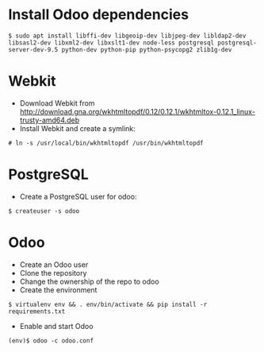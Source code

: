 # Install Odoo dependencies

`$ sudo apt install libffi-dev libgeoip-dev libjpeg-dev libldap2-dev libsasl2-dev libxml2-dev libxslt1-dev node-less postgresql postgresql-server-dev-9.5 python-dev python-pip python-psycopg2 zlib1g-dev`

# Webkit

* Download Webkit from http://download.gna.org/wkhtmltopdf/0.12/0.12.1/wkhtmltox-0.12.1_linux-trusty-amd64.deb
* Install Webkit and create a symlink:

`# ln -s /usr/local/bin/wkhtmltopdf /usr/bin/wkhtmltopdf`

# PostgreSQL
 
* Create a PostgreSQL user for odoo:

```
$ createuser -s odoo
```

# Odoo

* Create an Odoo user
* Clone the repository
* Change the ownership of the repo to odoo
* Create the environment

`$ virtualenv env && . env/bin/activate && pip install -r requirements.txt`

* Enable and start Odoo

`(env)$ odoo -c odoo.conf`
